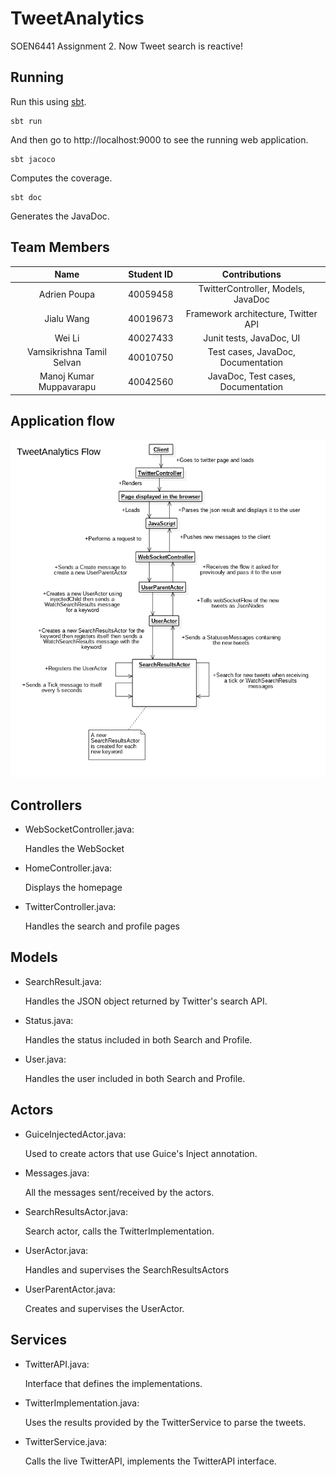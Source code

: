 # TweetAnalytics

SOEN6441 Assignment 2. Now Tweet search is reactive!

## Running

Run this using [sbt](http://www.scala-sbt.org/).  

```
sbt run
```

And then go to http://localhost:9000 to see the running web application.

```
sbt jacoco
```

Computes the coverage.

```
sbt doc
```

Generates the JavaDoc.

## Team Members


| Name                      | Student ID    | Contributions                        |
| :-----------------------: |:-------------:| :-----------------------------------:|
| Adrien Poupa              | 40059458      | TwitterController, Models, JavaDoc   |
| Jialu Wang                | 40019673      | Framework architecture, Twitter API  |
| Wei Li                    | 40027433      | Junit tests, JavaDoc, UI             |
| Vamsikrishna Tamil Selvan | 40010750      | Test cases, JavaDoc, Documentation   |
| Manoj Kumar Muppavarapu   | 40042560      | JavaDoc, Test cases, Documentation   |

## Application flow

![Application flow](flow.png)

## Controllers

- WebSocketController.java:

  Handles the WebSocket

- HomeController.java:

  Displays the homepage

- TwitterController.java:

  Handles the search and profile pages

## Models

- SearchResult.java:

  Handles the JSON object returned by Twitter's search API.
  
- Status.java:

  Handles the status included in both Search and Profile.
  
- User.java:

  Handles the user included in both Search and Profile.

## Actors

- GuiceInjectedActor.java:

  Used to create actors that use Guice's Inject annotation.

- Messages.java:

  All the messages sent/received by the actors.

- SearchResultsActor.java:

  Search actor, calls the TwitterImplementation.

- UserActor.java:

  Handles and supervises the SearchResultsActors

- UserParentActor.java:

  Creates and supervises the UserActor.

## Services

- TwitterAPI.java:

  Interface that defines the implementations.

- TwitterImplementation.java:

  Uses the results provided by the TwitterService to parse the tweets.

- TwitterService.java:

  Calls the live TwitterAPI, implements the TwitterAPI interface.